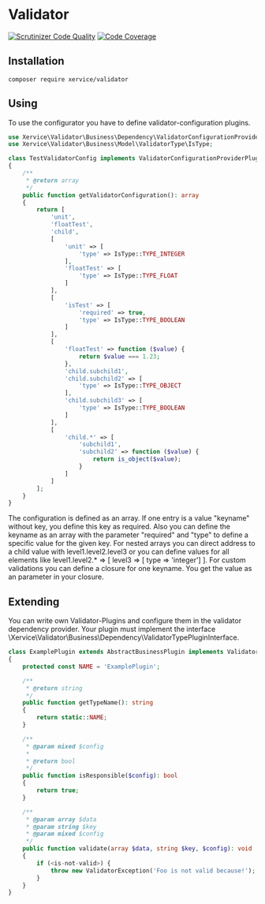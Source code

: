 # Validator

[![Scrutinizer Code Quality](https://scrutinizer-ci.com/g/xervice/validator/badges/quality-score.png?b=master)](https://scrutinizer-ci.com/g/xervice/validator/?branch=master)
[![Code Coverage](https://scrutinizer-ci.com/g/xervice/validator/badges/coverage.png?b=master)](https://scrutinizer-ci.com/g/xervice/validator/?branch=master)


## Installation
```
composer require xervice/validator
```


## Using
To use the configurator you have to define validator-configuration plugins.

```php
use Xervice\Validator\Business\Dependency\ValidatorConfigurationProviderPluginInterface;
use Xervice\Validator\Business\Model\ValidatorType\IsType;

class TestValidatorConfig implements ValidatorConfigurationProviderPluginInterface
{
    /**
     * @return array
     */
    public function getValidatorConfiguration(): array
    {
        return [
            'unit',
            'floatTest',
            'child',
            [
                'unit' => [
                    'type' => IsType::TYPE_INTEGER
                ],
                'floatTest' => [
                    'type' => IsType::TYPE_FLOAT
                ]
            ],
            [
                'isTest' => [
                    'required' => true,
                    'type' => IsType::TYPE_BOOLEAN
                ]
            ],
            [
                'floatTest' => function ($value) {
                    return $value === 1.23;
                },
                'child.subchild1',
                'child.subchild2' => [
                    'type' => IsType::TYPE_OBJECT
                ],
                'child.subchild3' => [
                    'type' => IsType::TYPE_BOOLEAN
                ]
            ],
            [
                'child.*' => [
                    'subchild1',
                    'subchild2' => function ($value) {
                        return is_object($value);
                    }
                ]
            ]
        ];
    }
}
```

The configuration is defined as an array. If one entry is a value "keyname" without key, you define this key as required. Also you can define the keyname as an array with the parameter "required" and "type" to define a specific value for the given key.
For nested arrays you can direct address to a child value with level1.level2.level3 or you can define values for all elements like level1.level2.* => [ level3 => [ type => 'integer'] ]. For custom validations you can define a closure for one keyname. You get the value as an parameter in your closure.

## Extending

You can write own Validator-Plugins and configure them in the validator dependency provider. Your plugin must implement the interface \Xervice\Validator\Business\Dependency\ValidatorTypePluginInterface.


```php
class ExamplePlugin extends AbstractBusinessPlugin implements ValidatorTypePluginInterface
{
    protected const NAME = 'ExamplePlugin';

    /**
     * @return string
     */
    public function getTypeName(): string
    {
        return static::NAME;
    }

    /**
     * @param mixed $config
     *
     * @return bool
     */
    public function isResponsible($config): bool
    {
        return true;
    }

    /**
     * @param array $data
     * @param string $key
     * @param mixed $config
     */
    public function validate(array $data, string $key, $config): void
    {
        if (<is-not-valid>) {
            throw new ValidatorException('Foo is not valid because!');
        }
    }
}
```